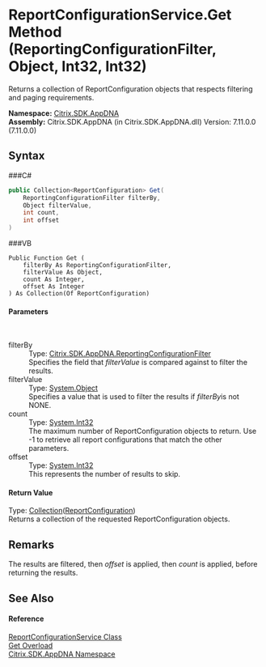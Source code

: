 # ReportConfigurationService.Get Method (ReportingConfigurationFilter, Object, Int32, Int32)
 

Returns a collection of ReportConfiguration objects that respects filtering and paging requirements.

**Namespace:**&nbsp;<a href="N_Citrix_SDK_AppDNA">Citrix.SDK.AppDNA</a><br />**Assembly:**&nbsp;Citrix.SDK.AppDNA (in Citrix.SDK.AppDNA.dll) Version: 7.11.0.0 (7.11.0.0)

## Syntax

###C#
```csharp
public Collection<ReportConfiguration> Get(
	ReportingConfigurationFilter filterBy,
	Object filterValue,
	int count,
	int offset
)
```

###VB
```vbnet
Public Function Get ( 
	filterBy As ReportingConfigurationFilter,
	filterValue As Object,
	count As Integer,
	offset As Integer
) As Collection(Of ReportConfiguration)
```


#### Parameters
&nbsp;<dl><dt>filterBy</dt><dd>Type: <a href="T_Citrix_SDK_AppDNA_ReportingConfigurationFilter">Citrix.SDK.AppDNA.ReportingConfigurationFilter</a><br />Specifies the field that *filterValue* is compared against to filter the results.</dd><dt>filterValue</dt><dd>Type: <a href="http://msdn2.microsoft.com/en-us/library/e5kfa45b" target="_blank">System.Object</a><br />Specifies a value that is used to filter the results if *filterBy*is not NONE.</dd><dt>count</dt><dd>Type: <a href="http://msdn2.microsoft.com/en-us/library/td2s409d" target="_blank">System.Int32</a><br />The maximum number of ReportConfiguration objects to return. Use -1 to retrieve all report configurations that match the other parameters.</dd><dt>offset</dt><dd>Type: <a href="http://msdn2.microsoft.com/en-us/library/td2s409d" target="_blank">System.Int32</a><br />This represents the number of results to skip.</dd></dl>

#### Return Value
Type: <a href="http://msdn2.microsoft.com/en-us/library/ms132397" target="_blank">Collection</a>(<a href="T_Citrix_SDK_AppDNA_ReportConfiguration">ReportConfiguration</a>)<br />Returns a collection of the requested ReportConfiguration objects.

## Remarks
The results are filtered, then *offset* is applied, then *count* is applied, before returning the results.

## See Also


#### Reference
<a href="T_Citrix_SDK_AppDNA_ReportConfigurationService">ReportConfigurationService Class</a><br /><a href="Overload_Citrix_SDK_AppDNA_ReportConfigurationService_Get">Get Overload</a><br /><a href="N_Citrix_SDK_AppDNA">Citrix.SDK.AppDNA Namespace</a><br />